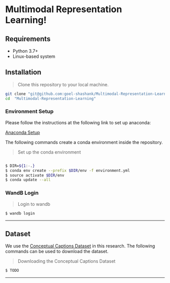 
# Multimodal Representation Learning!

## Requirements
 
- Python 3.7+
- Linux-based system

## Installation

>Clone this repository to your local machine.
```bash
git clone "git@github.com:goel-shashank/Multimodal-Representation-Learning.git"
cd  "Multimodal-Representation-Learning"
```

### Environment Setup

Please follow the instructions at the following link to set up anaconda:

[Anaconda Setup](https://docs.anaconda.com/anaconda/install/index.html)

The following commands create a conda environment inside the repository. 

> Set up the conda environment

```bash

$ DIR=${1:-.}
$ conda env create --prefix $DIR/env -f environment.yml
$ source activate $DIR/env
$ conda update --all
```

### WandB Login

> Login to wandb

```bash
$ wandb login
```

---

## Dataset

We use the [Conceptual Captions Dataset](https://meta.wikimedia.org/wiki/Data_dump_torrents#English_Wikipedia) in this research. The following commands can be used to download the dataset.

> Downloading the Conceptual Captions Dataset 
> 
```bash
$ TODO
```

---